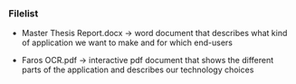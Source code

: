 ### Filelist ###

* Master Thesis Report.docx -> word document that describes what kind of application we want to make and for which end-users

* Faros OCR.pdf -> interactive pdf document that shows the different parts of the application and describes our technology choices
